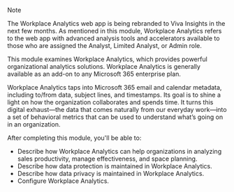 >[!Note]
>The Workplace Analytics web app is being rebranded to Viva Insights in the next few months. As mentioned in this module, Workplace Analytics refers to the web app with advanced analysis tools and accelerators available to those who are assigned the Analyst, Limited Analyst, or Admin role.

This module examines Workplace Analytics, which provides powerful organizational analytics solutions. Workplace Analytics is generally available as an add-on to any Microsoft 365 enterprise plan.

Workplace Analytics taps into Microsoft 365 email and calendar metadata, including to/from data, subject lines, and timestamps. Its goal is to shine a light on how the organization collaborates and spends time. It turns this digital exhaust—the data that comes naturally from our everyday work—into a set of behavioral metrics that can be used to understand what’s going on in an organization.

After completing this module, you'll be able to:<br>

 -  Describe how Workplace Analytics can help organizations in analyzing sales productivity, manage effectiveness, and space planning.
 -  Describe how data protection is maintained in Workplace Analytics.
 -  Describe how data privacy is maintained in Workplace Analytics.
 -  Configure Workplace Analytics.
